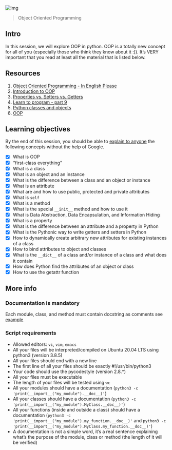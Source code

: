 ![img](https://assets.imaginablefutures.com/media/images/ALX_Logo.max-200x150.png)
> Object Oriented Programming 

## Intro 
In this session, we will explore OOP in python. OOP is a totally new concept for all of you (especially those who think they know about it :)). It’s VERY important that you read at least all the material that is listed below. 

## Resources
1. [Object Oriented Programming - In English Please](https://python.swaroopch.com/oop.html)
2. [Introduction to OOP](https://python-course.eu/oop/object-oriented-programming.php)
3. [Properties vs. Setters vs. Getters](https://python-course.eu/oop/properties-vs-getters-and-setters.php)
4. [Learn to program - part 9 ](https://www.youtube.com/watch?v=1AGyBuVCTeE&)
5. [Python classes and objects](https://www.youtube.com/watch?v=apACNr7DC_s)
6. [OOP](https://www.youtube.com/watch?v=-DP1i2ZU9gk)

## Learning objectives
By the end of this session, you should be able to [explain to anyone](https://fs.blog/feynman-learning-technique/) the following concepts without the help of Google.

* [x] What is OOP
* [x] “first-class everything”
* [x] What is a class
* [X] What is an object and an instance
* [X] What is the difference between a class and an object or instance
* [X] What is an attribute
* [X] What are and how to use public, protected and private attributes
* [X] What is ```self```
* [X] What is a method
* [X] What is the special ```__init__``` method and how to use it
* [X] What is Data Abstraction, Data Encapsulation, and Information Hiding
* [X] What is a property
* [X] What is the difference between an attribute and a property in Python
* [X] What is the Pythonic way to write getters and setters in Python
* [X] How to dynamically create arbitrary new attributes for existing instances of a class
* [X] How to bind attributes to object and classes
* [X] What is the ```__dict__``` of a class and/or instance of a class and what does it contain
* [X] How does Python find the attributes of an object or class
* [X] How to use the getattr function 

## More info
### Documentation is mandatory
Each module, class, and method must contain docstring as comments see [example](https://sphinxcontrib-napoleon.readthedocs.io/en/latest/example_google.html)

### Script requirements
- Allowed editors: ```vi```, ```vim```, ```emacs```
- All your files will be interpreted/compiled on Ubuntu 20.04 LTS using python3 (version 3.8.5)
- All your files should end with a new line
- The first line of all your files should be exactly #!/usr/bin/python3
- Your code should use the pycodestyle (version 2.8.*)
- All your files must be executable
- The length of your files will be tested using ```wc```
- All your modules should have a documentation (```python3 -c 'print(__import__("my_module").__doc__)'```)
- All your classes should have a documentation (```python3 -c 'print(__import__("my_module").MyClass.__doc__)'```)
- All your functions (inside and outside a class) should have a documentation (```python3 -c 'print(__import__("my_module").my_function.__doc__)'``` and ```python3 -c 'print(__import__("my_module").MyClass.my_function.__doc__)'```)
- A documentation is not a simple word, it’s a real sentence explaining what’s the purpose of the module, class or method (the length of it will be verified)
